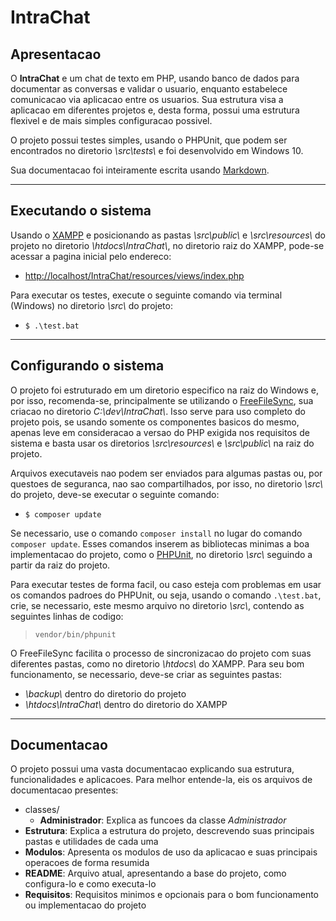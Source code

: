 # IntraChat

## Apresentacao

O **IntraChat** e um chat de texto em PHP, usando banco de dados para documentar as conversas e validar o usuario, enquanto estabelece comunicacao via aplicacao entre os usuarios. Sua estrutura visa a aplicacao em diferentes projetos e, desta forma, possui uma estrutura flexivel e de mais simples configuracao possivel.

O projeto possui testes simples, usando o PHPUnit, que podem ser encontrados no diretorio _\\src\\tests\\_ e foi desenvolvido em Windows 10.

Sua documentacao foi inteiramente escrita usando [Markdown](https://markdownguide.org).

-----

## Executando o sistema

Usando o [XAMPP](https://www.apachefriends.org) e posicionando as pastas _\\src\\public\\_ e _\\src\\resources\\_ do projeto no diretorio _\\htdocs\\IntraChat\\_, no diretorio raiz do XAMPP, pode-se acessar a pagina inicial pelo endereco:

- <http://localhost/IntraChat/resources/views/index.php>

Para executar os testes, execute o seguinte comando via terminal (Windows) no diretorio _\\src\\_ do projeto:

- ``$ .\test.bat``

-----

## Configurando o sistema

O projeto foi estruturado em um diretorio especifico na raiz do Windows e, por isso, recomenda-se, principalmente se utilizando o [FreeFileSync](https://freefilesync.org), sua criacao no diretorio _C:\\dev\\IntraChat\\_. Isso serve para uso completo do projeto pois, se usando somente os componentes basicos do mesmo, apenas leve em consideracao a versao do PHP exigida nos requisitos de sistema e basta usar os diretorios _\\src\\resources\\_ e _\\src\\public\\_ na raiz do projeto.

Arquivos executaveis nao podem ser enviados para algumas pastas ou, por questoes de seguranca, nao sao compartilhados, por isso, no diretorio _\\src\\_ do projeto, deve-se executar o seguinte comando:

- ``$ composer update``

Se necessario, use o comando ``composer install`` no lugar do comando ``composer update``. Esses comandos inserem as bibliotecas minimas a boa implementacao do projeto, como o [PHPUnit](https://phpunit.de), no diretorio _\\src\\_ seguindo a partir da raiz do projeto.

Para executar testes de forma facil, ou caso esteja com problemas em usar os comandos padroes do PHPUnit, ou seja, usando o comando ``.\test.bat``, crie, se necessario, este mesmo arquivo no diretorio _\\src\\_, contendo as seguintes linhas de codigo:

> ``vendor/bin/phpunit``

O FreeFileSync facilita o processo de sincronizacao do projeto com suas diferentes pastas, como no diretorio _\\htdocs\\_ do XAMPP. Para seu bom funcionamento, se necessario, deve-se criar as seguintes pastas:

- _\\backup\\_ dentro do diretorio do projeto
- _\\htdocs\\IntraChat\\_ dentro do diretorio do XAMPP

-----

## Documentacao

O projeto possui uma vasta documentacao explicando sua estrutura, funcionalidades e aplicacoes. Para melhor entende-la, eis os arquivos de documentacao presentes:

- classes/
  - **Administrador**: Explica as funcoes da classe _Administrador_
- **Estrutura**: Explica a estrutura do projeto, descrevendo suas principais pastas e utilidades de cada uma
- **Modulos**: Apresenta os modulos de uso da aplicacao e suas principais operacoes de forma resumida
- **README**: Arquivo atual, apresentando a base do projeto, como configura-lo e como executa-lo
- **Requisitos**: Requisitos minimos e opcionais para o bom funcionamento ou implementacao do projeto